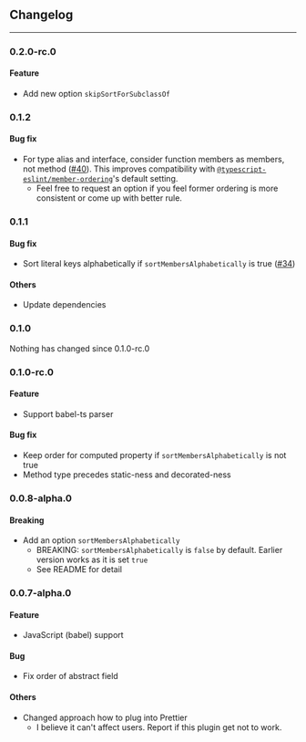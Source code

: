 ## Changelog

---

### 0.2.0-rc.0

#### Feature
- Add new option `skipSortForSubclassOf`

### 0.1.2

#### Bug fix

- For type alias and interface, consider function members as members, not method ([#40](https://github.com/seiyab/prettier-plugin-sort-members/issues/40)). This improves compatibility with [`@typescript-eslint/member-ordering`](https://typescript-eslint.io/rules/member-ordering/#default-configuration)'s default setting.
  - Feel free to request an option if you feel former ordering is more consistent or come up with better rule.

### 0.1.1

#### Bug fix

- Sort literal keys alphabetically if `sortMembersAlphabetically` is true ([#34](https://github.com/seiyab/prettier-plugin-sort-members/issues/34))

#### Others

- Update dependencies

### 0.1.0

Nothing has changed since 0.1.0-rc.0

### 0.1.0-rc.0

#### Feature

- Support babel-ts parser

#### Bug fix

- Keep order for computed property if `sortMembersAlphabetically` is not true
- Method type precedes static-ness and decorated-ness

### 0.0.8-alpha.0

#### Breaking

- Add an option `sortMembersAlphabetically`
  - BREAKING: `sortMembersAlphabetically` is `false` by default. Earlier version works as it is set `true`
  - See README for detail

### 0.0.7-alpha.0

#### Feature

- JavaScript (babel) support

#### Bug

- Fix order of abstract field

#### Others

- Changed approach how to plug into Prettier
  - I believe it can't affect users. Report if this plugin get not to work.
